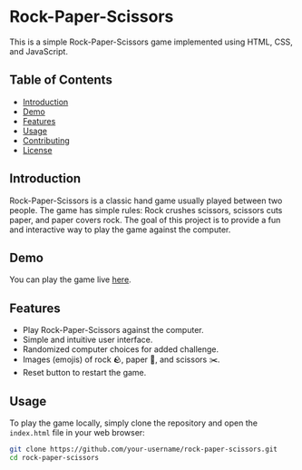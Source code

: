 # Rock-Paper-Scissors

This is a simple Rock-Paper-Scissors game implemented using HTML, CSS, and JavaScript.

## Table of Contents

- [Introduction](#introduction)
- [Demo](#demo)
- [Features](#features)
- [Usage](#usage)
- [Contributing](#contributing)
- [License](#license)

## Introduction

Rock-Paper-Scissors is a classic hand game usually played between two people. The game has simple rules: Rock crushes scissors, scissors cuts paper, and paper covers rock. The goal of this project is to provide a fun and interactive way to play the game against the computer.

## Demo

You can play the game live [here](https://saken03.github.io/rock-paper-scissors/rock-paper-scissors.html).

## Features

- Play Rock-Paper-Scissors against the computer.
- Simple and intuitive user interface.
- Randomized computer choices for added challenge.
- Images (emojis) of rock 🪨, paper 📄, and scissors ✂️.
- Reset button to restart the game.

## Usage

To play the game locally, simply clone the repository and open the `index.html` file in your web browser:

```bash
git clone https://github.com/your-username/rock-paper-scissors.git
cd rock-paper-scissors
